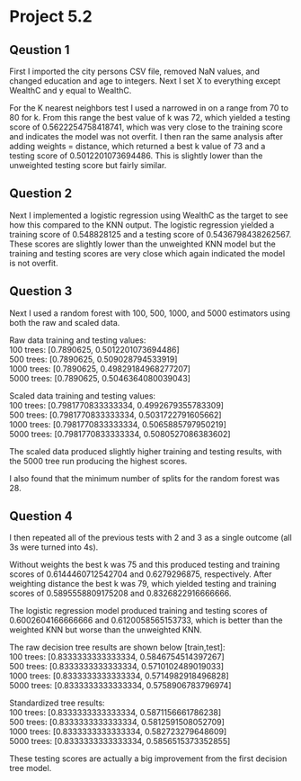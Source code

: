 # Project 5.2

## Qeustion 1

First I imported the city persons CSV file, removed NaN values, and changed education and age to integers. Next I set X to everything except WealthC and y equal to WealthC. 

For the K nearest neighbors test I used a narrowed in on a range from 70 to 80 for k. From this range the best value of k was 72, which yielded a testing score of 0.5622254758418741, which was very close to the training score and indicates the model was not overfit. I then ran the same analysis after adding weights = distance, which returned a best k value of 73 and a testing score of 0.5012201073694486. This is slightly lower than the unweighted testing score but fairly similar. 

## Question 2

Next I implemented a logistic regression using WealthC as the target to see how this compared to the KNN output. The logistic regression yielded a training score of 0.548828125 and a testing score of 0.5436798438262567. These scores are slightly lower than the unweighted KNN model but the training and testing scores are very close which again indicated the model is not overfit.

## Question 3

Next I used a random forest with 100, 500, 1000, and 5000 estimators using both the raw and scaled data.

Raw data training and testing values:    
100 trees: [0.7890625, 0.5012201073694486]  
500 trees: [0.7890625, 0.509028794533919]  
1000 trees: [0.7890625, 0.49829184968277207]  
5000 trees: [0.7890625, 0.5046364080039043]  

Scaled data training and testing values:    
100 trees: [0.7981770833333334, 0.4992679355783309]    
500 trees: [0.7981770833333334, 0.5031722791605662]    
1000 trees: [0.7981770833333334, 0.5065885797950219]    
5000 trees: [0.7981770833333334, 0.5080527086383602]    
 
The scaled data produced slightly higher training and testing results, with the 5000 tree run producing the highest scores.

I also found that the minimum number of splits for the random forest was 28. 

## Question 4

I then repeated all of the previous tests with 2 and 3 as a single outcome (all 3s were turned into 4s). 

Without weights the best k was 75 and this produced testing and training scores of 0.6144460712542704 and 0.6279296875, respectively.
After weighting distance the best k was 79, which yielded testing and training scores of 0.5895558809175208 and 0.8326822916666666.

The logistic regression model produced training and testing scores of 0.6002604166666666 and 0.6120058565153733, which is better than the weighted KNN but worse than the unweighted KNN.

The raw decision tree results are shown below [train,test]:  
100 trees: [0.8333333333333334, 0.5846754514397267]    
500 trees: [0.8333333333333334, 0.5710102489019033]    
1000 trees: [0.8333333333333334, 0.5714982918496828]    
5000 trees: [0.8333333333333334, 0.5758906783796974]    

Standardized tree results:  
100 trees: [0.8333333333333334, 0.5871156661786238]  
500 trees: [0.8333333333333334, 0.5812591508052709]  
1000 trees: [0.8333333333333334, 0.582723279648609]  
5000 trees: [0.8333333333333334, 0.5856515373352855]  

These testing scores are actually a big improvement from the first decision tree model. 
